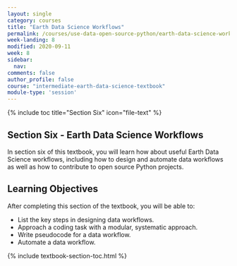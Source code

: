 ```yaml
---
layout: single
category: courses
title: "Earth Data Science Workflows"
permalink: /courses/use-data-open-source-python/earth-data-science-workflows/
week-landing: 8
modified: 2020-09-11
week: 8
sidebar:
  nav:
comments: false
author_profile: false
course: "intermediate-earth-data-science-textbook"
module-type: 'session'
---
```


{% include toc title="Section Six" icon="file-text" %}

<div class="notice--info" markdown="1">

## <i class="fa fa-ship" aria-hidden="true"></i> Section Six - Earth Data Science Workflows

In section six of this textbook, you will learn how about useful Earth Data Science workflows, including how to design and automate data workflows as well as how to contribute to open source Python projects. 


## <i class="fa fa-graduation-cap" aria-hidden="true"></i> Learning Objectives

After completing this section of the textbook, you will be able to:

* List the key steps in designing data workflows. 
* Approach a coding task with a modular, systematic approach. 
* Write pseudocode for a data workflow.
* Automate a data workflow. 

</div>


{% include textbook-section-toc.html %}

